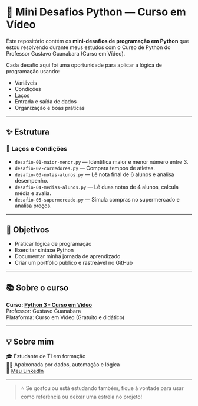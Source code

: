# 🐍 Mini Desafios Python — Curso em Vídeo

Este repositório contém os **mini-desafios de programação em Python** que estou resolvendo durante meus estudos com o Curso de Python do Professor Gustavo Guanabara (Curso em Vídeo).

Cada desafio aqui foi uma oportunidade para aplicar a lógica de programação usando:
- Variáveis
- Condições
- Laços
- Entrada e saída de dados
- Organização e boas práticas

---

## ✨ Estrutura

### 📘 Laços e Condições
- `desafio-01-maior-menor.py` — Identifica maior e menor número entre 3.
- `desafio-02-corredores.py` — Compara tempos de atletas.
- `desafio-03-notas-alunos.py` — Lê nota final de 6 alunos e analisa desempenho.
- `desafio-04-medias-alunos.py` — Lê duas notas de 4 alunos, calcula média e avalia.
- `desafio-05-supermercado.py` — Simula compras no supermercado e analisa preços.


---

## 📌 Objetivos

- Praticar lógica de programação
- Exercitar sintaxe Python
- Documentar minha jornada de aprendizado
- Criar um portfólio público e rastreável no GitHub

---

## 📚 Sobre o curso

**Curso: [Python 3 - Curso em Vídeo](https://www.cursoemvideo.com/curso/python-3-mundo-1/)**  
Professor: Gustavo Guanabara  
Plataforma: Curso em Vídeo (Gratuito e didático)

---

## 💡 Sobre mim

🎓 Estudante de TI em formação  
👩‍💻 Apaixonada por dados, automação e lógica  
🔗 [Meu LinkedIn](https://www.linkedin.com/in/carolinesantosti/)  

---

> ⭐ Se gostou ou está estudando também, fique à vontade para usar como referência ou deixar uma estrela no projeto!
